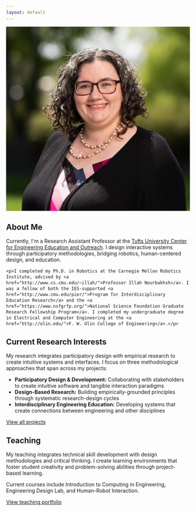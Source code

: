 ```yaml
---
layout: default
---
```


<div class="bio-section">
  <div class="bio-image-container">
    <img src="/images/tufts_headshot_jcross_square.PNG" alt="portrait of Jennifer with shoulder length curly hair, smiling and wearing glasses" class="bio-image">
  </div>
  <div class="bio-content">   
    <h2>About Me</h2>
    <p>Currently, I'm a Research Assistant Professor at the <a href="https://ceeo.tufts.edu/">Tufts University Center for Engineering Education and Outreach</a>. I design interactive systems through participatory methodologies, bridging robotics, human-centered design, and education.</p>
    
    <p>I completed my Ph.D. in Robotics at the Carnegie Mellon Robotics Institute, advised by <a href="http://www.cs.cmu.edu/~illah/">Professor Illah Nourbakhsh</a>. I was a fellow of both the IES-supported <a href="http://www.cmu.edu/pier/">Program for Interdisciplinary Education Research</a> and the <a href="https://www.nsfgrfp.org/">National Science Foundation Graduate Research Fellowship Program</a>. I completed my undergraduate degree in Electrical and Computer Engineering at the <a href="http://olin.edu/">F. W. Olin College of Engineering</a>.</p>
  </div>

</div>

<div class="section-divider"></div>

<section class="simple-section">
  <h2>Current Research Interests</h2>
  
  <p>My research integrates participatory design with empirical research to create intuitive systems and interfaces. I focus on three methodological approaches that span across my projects:</p>
  
  <ul>
    <li><strong>Participatory Design & Development:</strong> Collaborating with stakeholders to create intuitive software and tangible interaction paradigms</li>
    <li><strong>Design-Based Research:</strong> Building empirically-grounded principles through systematic research-design cycles</li>
    <li><strong>Interdisciplinary Engineering Education:</strong> Developing systems that create connections between engineering and other disciplines</li>
  </ul>
  
  <a href="/projects" class="text-link">View all projects</a>
</section>

<div class="section-divider"></div>

<section class="simple-section">
  <h2>Teaching</h2>
  
  <p>My teaching integrates technical skill development with design methodologies and critical thinking. I create learning environments that foster student creativity and problem-solving abilities through project-based learning.</p>
  
  <p>Current courses include Introduction to Computing in Engineering, Engineering Design Lab, and Human-Robot Interaction.</p>
  
  <a href="/teaching" class="text-link">View teaching portfolio</a>
</section>

